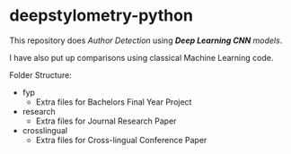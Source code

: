 # deepstylometry-python

This repository does *Author Detection* using ***Deep Learning CNN** models*.

I have also put up comparisons using classical Machine Learning code.

Folder Structure:
- fyp
  - Extra files for Bachelors Final Year Project
- research
  - Extra files for Journal Research Paper
- crosslingual
  - Extra files for Cross-lingual Conference Paper
